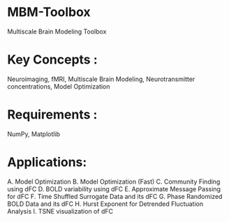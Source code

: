 # MBM-Toolbox
Multiscale Brain Modeling Toolbox

# Key Concepts : 
Neuroimaging, fMRI, Multiscale Brain Modeling, Neurotransmitter concentrations, Model Optimization

# Requirements : 
NumPy, Matplotlib

# Applications:
A. Model Optimization
B. Model Optimization (Fast)
C. Community Finding using dFC
D. BOLD variability using dFC
E. Approximate Message Passing for dFC
F. Time Shuffled Surrogate Data and its dFC
G. Phase Randomized BOLD Data and its dFC
H. Hurst Exponent for Detrended Fluctuation Analysis
I. TSNE visualization of dFC
